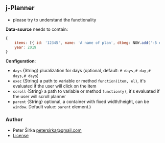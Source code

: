 ## j-Planner

- please try to understand the functionality

__Data-source__ needs to contain:

```javascript
{
    items: [{ id: '12345', name: 'A name of plan', dtbeg: NOW.add('-5 days'), dtend: NOW.add('3 days'), progress: 30, color: '#5385EA', title: 'A tooltip' }, ...] // items
    year: 2019
}
```

__Configuration__:

- `days` {String} pluralization for days (optional, default: `# days,# day,# days,# days`)
- `exec` {String} a path to variable or method `function(item, el)`, it's evaluated if the user will click on the item
- `scroll` {String} a path to variable or method `function(y)`, it's evaluated if the user will scroll planner
- `parent` {String} optional, a container with fixed width/height, can be `window`. Default value: `parent` element.)

### Author

- Peter Širka <petersirka@gmail.com>
- [License](https://www.totaljs.com/license/)